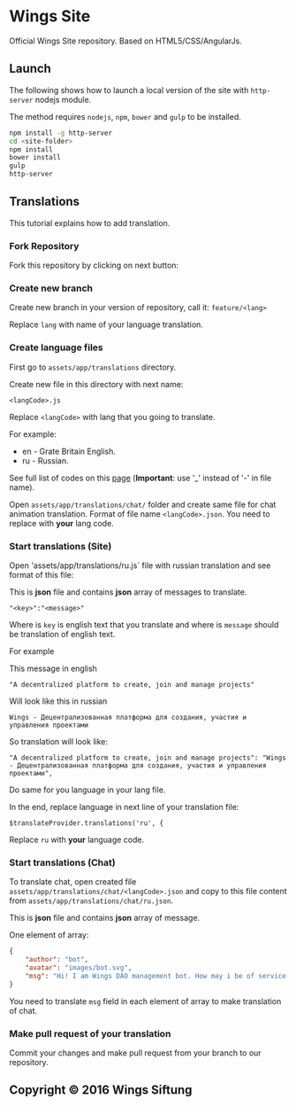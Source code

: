 # Wings Site

Official Wings Site repository. Based on HTML5/CSS/AngularJs.

## Launch

The following shows how to launch a local version of the site with `http-server` nodejs module.

The method requires `nodejs`, `npm`, `bower` and `gulp` to be installed.

```sh
npm install -g http-server
cd <site-folder>
npm install
bower install
gulp
http-server
```

## Translations

This tutorial explains how to add translation.

### Fork Repository

Fork this repository by clicking on next button:


### Create new branch

Create new branch in your version of repository, call it: `feature/<lang>` 

Replace `lang` with name of your language translation.

### Create language files

First go to `assets/app/translations` directory.

Create new file in this directory with next name:

```
<langCode>.js
```

Replace `<langCode>` with lang that you going to translate.

For example:

* en - Grate Britain English.
* ru - Russian.

See full list of codes on this [page](http://www.lingoes.net/en/translator/langcode.htm) (**Important**: use '_' instead of '-' in file name).

Open `assets/app/translations/chat/` folder and create same file for chat animation translation.
Format of file name `<langCode>.json`. You need to replace <langCode> with **your** lang code.

### Start translations (Site)

Open 'assets/app/translations/ru.js` file with russian translation and see format of this file:

This is **json** file and contains **json** array of messages to translate.

```
"<key>":"<message>"
```

Where is `key` is english text that you translate and where is `message` should be translation of english text.

For example 

This message in english

```
"A decentralized platform to create, join and manage projects"
```

Will look like this in russian

```
Wings - Децентрализованная платформа для создания, участия и управления проектами
```

So translation will look like:

```
"A decentralized platform to create, join and manage projects": "Wings - Децентрализованная платформа для создания, участия и управления проектами",
```

Do same for you language in your lang file.

In the end, replace language in next line of your translation file:

```
$translateProvider.translations('ru', {
```

Replace `ru` with **your** language code.

### Start translations (Chat)


To translate chat, open created file `assets/app/translations/chat/<langCode>.json` and copy to this file content from `assets/app/translations/chat/ru.json`.

This is **json** file and contains **json** array of message.

One element of array:

```json
{
	"author": "bot",
	"avatar": "images/bot.svg",
	"msg": "Hi! I am Wings DAO management bot. How may i be of service ?"
}
```

You need to translate `msg` field in each element of array to make translation of chat.

### Make pull request of your translation

Commit your changes and make pull request from your branch to our repository.

## Copyright © 2016 Wings Siftung